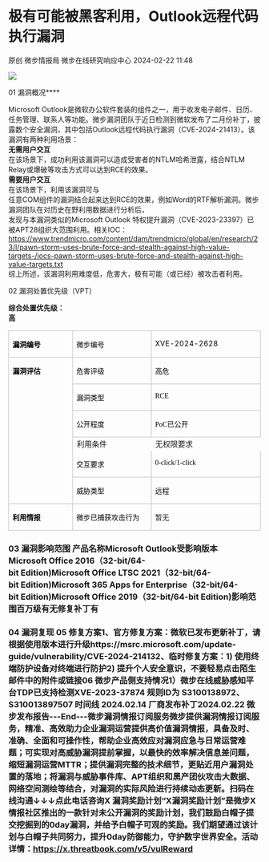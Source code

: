 #  极有可能被黑客利用，Outlook远程代码执行漏洞   
原创 微步情报局  微步在线研究响应中心   2024-02-22 11:48  
  
![](https://mmbiz.qpic.cn/mmbiz_png/fFyp1gWjicMKNkm4Pg1Ed6nv0proxQLEKJ2CUCIficfAwKfClJ84puialc9eER0oaibMn1FDUpibeK1t1YvgZcLYl3A/640?wx_fmt=png&wxfrom=5&wx_lazy=1&wx_co=1 "")  
  
01 漏洞概况****  
  
  
  
Microsoft Outlook是微软办公软件套装的组件之一，用于收发电子邮件、日历、任务管理、联系人等功能。微步漏洞团队于近日检测到微软发布了二月份补丁，披露数个安全漏洞，其中包括Outlook远程代码执行漏洞（CVE-2024-21413）。该漏洞有两种利用场景：  
**无需用户交互**  
在该场景下，成功利用该漏洞可以造成受害者的NTLM哈希泄露，结合NTLM Relay或爆破等攻击方式可以达到RCE的效果。  
**需要用户交互**  
在该场景下，利用该漏洞可与  
任意COM组件的漏洞结合起来达到RCE的效果，例如Word的RTF解析漏洞。微步漏洞团队在对历史在野利用数据进行分析后，  
发现与本漏洞类似的Microsoft Outlook 特权提升漏洞（CVE-2023-23397）已被APT28组织大范围利用。相关IOC：https://www.trendmicro.com/content/dam/trendmicro/global/en/research/23/l/pawn-storm-uses-brute-force-and-stealth-against-high-value-targets-/iocs-pawn-storm-uses-brute-force-and-stealth-against-high-value-targets.txt  
综上所述，该漏洞利用难度低，危害大，极有可能（或已经）被攻击者利用。  
  
02 漏洞处置优先级（VPT）  
  
  
  
**综合处置优先级：**  
**高**  
  
<table><tbody style="visibility: visible;"><tr style="height: 23.3pt;visibility: visible;"><td width="128" valign="top" rowspan="1" style="padding: 0pt 5.4pt;border-width: 1pt;border-style: solid;border-color: rgb(191, 191, 191);word-break: break-all;visibility: visible;"><p style="visibility: visible;"><strong style="visibility: visible;"><span style="color: rgb(0, 0, 0);font-size: 14px;visibility: visible;">漏洞编号</span></strong></p></td><td width="127" valign="top" style="padding: 0pt 5.4pt;border-width: 1pt 1pt 1pt medium;border-style: solid solid solid none;border-color: rgb(191, 191, 191) rgb(191, 191, 191) rgb(191, 191, 191) currentcolor;visibility: visible;"><p style="visibility: visible;"><span style="font-size: 10.5pt;font-family: 微软雅黑;color: rgb(0, 0, 0);visibility: visible;">微步编号</span></p></td><td width="260" valign="top" style="padding: 0pt 5.4pt;border-width: 1pt 1pt 1pt medium;border-style: solid solid solid none;border-color: rgb(191, 191, 191) rgb(191, 191, 191) rgb(191, 191, 191) currentcolor;word-break: break-all;visibility: visible;"><p style="visibility: visible;"><span style="font-size: 10.5pt;font-family: 微软雅黑;color: rgb(0, 0, 0);visibility: visible;"></span><span style="color: rgb(0, 0, 0);font-size: 14px;letter-spacing: 0.578px;text-decoration: rgb(0, 0, 0);">XVE-2024-2628</span></p></td></tr><tr style="height:23.3000pt;"><td width="153" valign="top" rowspan="6" style="padding: 0pt 5.4pt;border-width: medium 1pt 1pt;border-style: none solid solid;border-color: currentcolor rgb(191, 191, 191) rgb(191, 191, 191);"><p><strong><span style="font-size: 10.5pt;color: rgb(0, 0, 0);font-family: 微软雅黑;">漏洞评估</span></strong></p></td><td width="127" valign="top" style="padding: 0pt 5.4pt;border-width: medium 1pt 1pt medium;border-style: none solid solid none;border-color: currentcolor rgb(191, 191, 191) rgb(191, 191, 191) currentcolor;"><p><span style="font-size: 10.5pt;font-family: 微软雅黑;color: rgb(0, 0, 0);">危害评级</span></p></td><td width="280" valign="top" style="padding: 0pt 5.4pt;border-width: medium 1pt 1pt medium;border-style: none solid solid none;border-color: currentcolor rgb(191, 191, 191) rgb(191, 191, 191) currentcolor;word-break: break-all;"><p><span style="font-size: 10.5pt;font-family: 微软雅黑;color: rgb(0, 0, 0);">高危</span></p></td></tr><tr style="height:23.3000pt;"><td width="194" valign="top" style="padding: 0pt 5.4pt;border-width: medium 1pt 1pt medium;border-style: none solid solid none;border-color: currentcolor rgb(191, 191, 191) rgb(191, 191, 191) currentcolor;"><p><span style="font-size: 10.5pt;color: rgb(0, 0, 0);font-family: 微软雅黑;">漏洞类型</span></p></td><td width="185" valign="top" style="padding: 0pt 5.4pt;border-width: medium 1pt 1pt medium;border-style: none solid solid none;border-color: currentcolor rgb(191, 191, 191) rgb(191, 191, 191) currentcolor;word-break: break-all;"><p><span style="font-size: 10.5pt;font-family: 微软雅黑;color: rgb(0, 0, 0);">RCE</span></p></td></tr><tr style="height:20.2500pt;"><td width="194" valign="top" style="padding: 0pt 5.4pt;border-width: medium 1pt 1pt medium;border-style: none solid solid none;border-color: currentcolor rgb(191, 191, 191) rgb(191, 191, 191) currentcolor;"><p><span style="font-size: 10.5pt;color: rgb(0, 0, 0);font-family: 微软雅黑;">公开程度</span></p></td><td width="185" valign="top" style="padding: 0pt 5.4pt;border-width: medium 1pt 1pt medium;border-style: none solid solid none;border-color: currentcolor rgb(191, 191, 191) rgb(191, 191, 191) currentcolor;word-break: break-all;"><p><span style="font-size: 10.5pt;font-family: 微软雅黑;color: rgb(0, 0, 0);">PoC已公开</span></p></td></tr><tr><td valign="top" colspan="1" rowspan="1" style="border-left-color: rgb(191, 191, 191);border-left-width: 1pt;border-top-color: rgb(191, 191, 191);border-top-width: 1pt;word-break: break-all;"><span style="font-size: 15px;">利用条件<br/></span></td><td valign="top" colspan="1" rowspan="1" style="border-left-color: rgb(191, 191, 191);border-left-width: 1pt;border-top-color: rgb(191, 191, 191);border-top-width: 1pt;word-break: break-all;"><span style="font-size: 15px;">无权限要求</span></td></tr><tr style="height:20.2500pt;"><td width="194" valign="top" style="padding: 0pt 5.4pt;border-width: medium 1pt 1pt medium;border-style: none solid solid none;border-color: currentcolor rgb(191, 191, 191) rgb(191, 191, 191) currentcolor;"><p><span style="font-size: 10.5pt;color: rgb(0, 0, 0);font-family: 微软雅黑;">交互要求</span></p></td><td width="185" valign="top" style="padding: 0pt 5.4pt;border-width: medium 1pt 1pt medium;border-style: none solid solid none;border-color: currentcolor rgb(191, 191, 191) rgb(191, 191, 191) currentcolor;word-break: break-all;"><p><span style="font-size: 10.5pt;font-family: 微软雅黑;color: rgb(0, 0, 0);"><span style="font-family:微软雅黑;">0-click/1-click</span></span><span style="font-size: 10.5pt;font-family: 微软雅黑;color: rgb(0, 0, 0);"></span></p></td></tr><tr style="height:20.2500pt;"><td width="194" valign="top" style="padding: 0pt 5.4pt;border-width: medium 1pt 1pt medium;border-style: none solid solid none;border-color: currentcolor rgb(191, 191, 191) rgb(191, 191, 191) currentcolor;"><p><span style="font-size: 10.5pt;color: rgb(0, 0, 0);font-family: 微软雅黑;">威胁类型</span></p></td><td width="185" valign="top" style="padding: 0pt 5.4pt;border-width: medium 1pt 1pt medium;border-style: none solid solid none;border-color: currentcolor rgb(191, 191, 191) rgb(191, 191, 191) currentcolor;"><p><span style="font-size: 10.5pt;font-family: 微软雅黑;color: rgb(0, 0, 0);">远程</span></p></td></tr><tr style="height:20.4000pt;"><td width="153" valign="top" style="padding: 0pt 5.4pt;border-width: medium 1pt 1pt;border-style: none solid solid;border-color: currentcolor rgb(191, 191, 191) rgb(191, 191, 191);"><p><strong><span style="font-size: 10.5pt;color: rgb(0, 0, 0);font-family: 微软雅黑;">利用情报</span></strong></p></td><td width="127" valign="top" style="padding: 0pt 5.4pt;border-width: medium 1pt 1pt medium;border-style: none solid solid none;border-color: currentcolor rgb(191, 191, 191) rgb(191, 191, 191) currentcolor;"><p><span style="font-size: 10.5pt;font-family: 微软雅黑;color: rgb(0, 0, 0);">微步已捕获攻击行为</span></p></td><td width="280" valign="top" style="padding: 0pt 5.4pt;border-width: medium 1pt 1pt medium;border-style: none solid solid none;border-color: currentcolor rgb(191, 191, 191) rgb(191, 191, 191) currentcolor;word-break: break-all;"><p><span style="font-size: 14px;">暂无</span></p></td></tr></tbody></table>  
  
### 03 漏洞影响范围 产品名称Microsoft Outlook受影响版本Microsoft Office 2016（32-bit/64-bit Edition)Microsoft Office LTSC 2021（32-bit/64-bit Edition)Microsoft 365 Apps for Enterprise（32-bit/64-bit Edition)Microsoft Office 2019（32-bit/64-bit Edition)影响范围百万级有无修复补丁有  
  
### 04 漏洞复现 05 修复方案1、官方修复方案：微软已发布更新补丁，请根据使用版本进行升级https://msrc.microsoft.com/update-guide/vulnerability/CVE-2024-214132、临时修复方案：1) 使用终端防护设备对终端进行防护2) 提升个人安全意识，不要轻易点击陌生邮件中的附件或链接06 微步产品侧支持情况1）微步在线威胁感知平台TDP已支持检测XVE-2023-37874 规则ID为 S3100138972、S310013897507 时间线 2024.02.14 厂商发布补丁2024.02.22 微步发布报告---End---微步漏洞情报订阅服务微步提供漏洞情报订阅服务，精准、高效助力企业漏洞运营提供高价值漏洞情报，具备及时、准确、全面和可操作性，帮助企业高效应对漏洞应急与日常运营难题；可实现对高威胁漏洞提前掌握，以最快的效率解决信息差问题，缩短漏洞运营MTTR；提供漏洞完整的技术细节，更贴近用户漏洞处置的落地；将漏洞与威胁事件库、APT组织和黑产团伙攻击大数据、网络空间测绘等结合，对漏洞的实际风险进行持续动态更新。扫码在线沟通↓↓↓点此电话咨询X 漏洞奖励计划“X漏洞奖励计划”是微步X情报社区推出的一款针对未公开漏洞的奖励计划，我们鼓励白帽子提交挖掘到的0day漏洞，并给予白帽子可观的奖励。我们期望通过该计划与白帽子共同努力，提升0day防御能力，守护数字世界安全。活动详情：https://x.threatbook.com/v5/vulReward  
  
  
